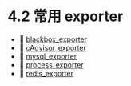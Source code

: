 # 4.2 常用 exporter

* 📄 [blackbox_exporter](4.2%20常用%20exporter/blackbox_exporter.md)
* 📄 [cAdvisor_exporter](4.2%20常用%20exporter/cAdvisor_exporter.md)
* 📄 [mysql_exporter](4.2%20常用%20exporter/mysql_exporter.md)
* 📄 [process_exporter](4.2%20常用%20exporter/process_exporter.md)
* 📄 [redis_exporter](4.2%20常用%20exporter/redis_exporter.md)

‍
